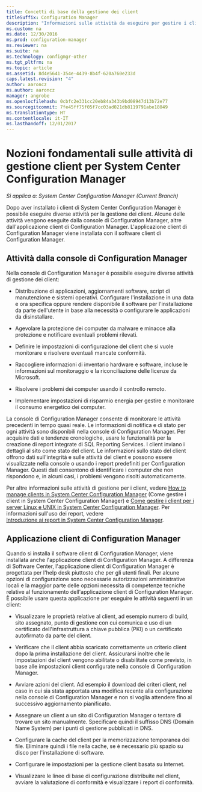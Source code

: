 ```yaml
---
title: Concetti di base della gestione dei client
titleSuffix: Configuration Manager
description: "Informazioni sulle attività da eseguire per gestire i client di System Center Configuration Manager."
ms.custom: na
ms.date: 12/30/2016
ms.prod: configuration-manager
ms.reviewer: na
ms.suite: na
ms.technology: configmgr-other
ms.tgt_pltfrm: na
ms.topic: article
ms.assetid: 8d4e5641-354e-4439-8b4f-620a760e233d
caps.latest.revision: "4"
author: aaroncz
ms.author: aaroncz
manager: angrobe
ms.openlocfilehash: 0cbfc2e331cc20eb84a343b9bd08947d13b72e77
ms.sourcegitcommit: 7fe45ff75f05f7cc03ad021db8119791abe18049
ms.translationtype: HT
ms.contentlocale: it-IT
ms.lasthandoff: 12/01/2017
---
```

# <a name="fundamentals-of-client-management-tasks-for-system-center-configuration-manager"></a>Nozioni fondamentali sulle attività di gestione client per System Center Configuration Manager

*Si applica a: System Center Configuration Manager (Current Branch)*

Dopo aver installato i client di System Center Configuration Manager è possibile eseguire diverse attività per la gestione dei client.  Alcune delle attività vengono eseguite dalla console di Configuration Manager, altre dall'applicazione client di Configuration Manager. L'applicazione client di Configuration Manager viene installata con il software client di Configuration Manager.

## <a name="configuration-manager-console-tasks"></a>Attività dalla console di Configuration Manager
 Nella console di Configuration Manager è possibile eseguire diverse attività di gestione dei client:  

-   Distribuzione di applicazioni, aggiornamenti software, script di manutenzione e sistemi operativi. Configurare l'installazione in una data e ora specifica oppure rendere disponibile il software per l'installazione da parte dell'utente in base alla necessità o configurare le applicazioni da disinstallare.  

-   Agevolare la protezione dei computer da malware e minacce alla protezione e notificare eventuali problemi rilevati.  

-   Definire le impostazioni di configurazione del client che si vuole monitorare e risolvere eventuali mancate conformità.  

-   Raccogliere informazioni di inventario hardware e software, incluse le informazioni sul monitoraggio e la riconciliazione delle licenze da Microsoft.  

-   Risolvere i problemi dei computer usando il controllo remoto.  

-   Implementare impostazioni di risparmio energia per gestire e monitorare il consumo energetico dei computer.  

La console di Configuration Manager consente di monitorare le attività precedenti in tempo quasi reale. Le informazioni di notifica e di stato per ogni attività sono disponibili nella console di Configuration Manager. Per acquisire dati e tendenze cronologiche, usare le funzionalità per la creazione di report integrate di SQL Reporting Services. I client inviano i dettagli al sito come stato del client.  Le informazioni sullo stato del client offrono dati sull'integrità e sulle attività del client e possono essere visualizzate nella console o usando i report predefiniti per Configuration Manager. Questi dati consentono di identificare i computer che non rispondono e, in alcuni casi, i problemi vengono risolti automaticamente.  

 Per altre informazioni sulle attività di gestione per i client, vedere  [How to manage clients in System Center Configuration Manager](../../core/clients/manage/manage-clients.md) (Come gestire i client in System Center Configuration Manager) e [Come gestire i client per i server Linux e UNIX in System Center Configuration Manager](../../core/clients/manage/manage-clients-for-linux-and-unix-servers.md). Per informazioni sull'uso dei report, vedere   
            [Introduzione ai report in System Center Configuration Manager](../../core/servers/manage/introduction-to-reporting.md).  

## <a name="configuration-manager-client-application"></a>Applicazione client di Configuration Manager  
 Quando si installa il software client di Configuration Manager, viene installata anche l'applicazione client di Configuration Manager. A differenza di Software Center, l'applicazione client di Configuration Manager è progettata per l'help desk piuttosto che per gli utenti finali. Per alcune opzioni di configurazione sono necessarie autorizzazioni amministrative locali e la maggior parte delle opzioni necessita di competenze tecniche relative al funzionamento dell'applicazione client di Configuration Manager. È possibile usare questa applicazione per eseguire le attività seguenti in un client:  

-   Visualizzare le proprietà relative al client, ad esempio numero di build, sito assegnato, punto di gestione con cui comunica e uso di un certificato dell'infrastruttura a chiave pubblica (PKI) o un certificato autofirmato da parte del client.  

-   Verificare che il client abbia scaricato correttamente un criterio client dopo la prima installazione del client. Assicurarsi inoltre che le impostazioni del client vengono abilitate o disabilitate come previsto, in base alle impostazioni client configurate nella console di Configuration Manager.  

-   Avviare azioni del client. Ad esempio il download dei criteri client, nel caso in cui sia stata apportata una modifica recente alla configurazione nella console di Configuration Manager e non si voglia attendere fino al successivo aggiornamento pianificato.  

-   Assegnare un client a un sito di Configuration Manager o tentare di trovare un sito manualmente. Specificare quindi il suffisso DNS (Domain Name System) per i punti di gestione pubblicati in DNS.  

-   Configurare la cache del client per la memorizzazione temporanea dei file. Eliminare quindi i file nella cache, se è necessario più spazio su disco per l'installazione di software.  

-   Configurare le impostazioni per la gestione client basata su Internet.  

-   Visualizzare le linee di base di configurazione distribuite nel client, avviare la valutazione di conformità e visualizzare i report di conformità.  
